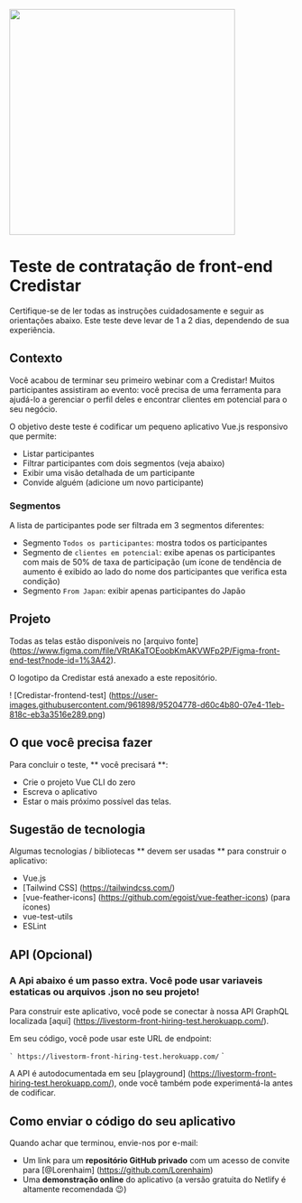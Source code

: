 <p align = "left">
  <img width = "400" src = "https://credistar.com.br/wp-content/uploads/2020/09/fundo-branco.png">
</p>

# Teste de contratação de front-end Credistar

Certifique-se de ler todas as instruções cuidadosamente e seguir as orientações abaixo. Este teste deve levar de 1 a 2 dias, dependendo de sua experiência.

## Contexto

Você acabou de terminar seu primeiro webinar com a Credistar! Muitos participantes assistiram ao evento: você precisa de uma ferramenta para ajudá-lo a gerenciar o perfil deles e encontrar clientes em potencial para o seu negócio.

O objetivo deste teste é codificar um pequeno aplicativo Vue.js responsivo que permite:

- Listar participantes
- Filtrar participantes com dois segmentos (veja abaixo)
- Exibir uma visão detalhada de um participante
- Convide alguém (adicione um novo participante)

### Segmentos

A lista de participantes pode ser filtrada em 3 segmentos diferentes:

- Segmento `Todos os participantes`: mostra todos os participantes
- Segmento de `clientes em potencial`: exibe apenas os participantes com mais de 50% de taxa de participação (um ícone de tendência de aumento é exibido ao lado do nome dos participantes que verifica esta condição)
- Segmento `From Japan`: exibir apenas participantes do Japão

## Projeto

Todas as telas estão disponíveis no [arquivo fonte] (https://www.figma.com/file/VRtAKaTOEoobKmAKVWFp2P/Figma-front-end-test?node-id=1%3A42).

O logotipo da Credistar está anexado a este repositório.

! [Credistar-frontend-test] (https://user-images.githubusercontent.com/961898/95204778-d60c4b80-07e4-11eb-818c-eb3a3516e289.png)

## O que você precisa fazer

Para concluir o teste, ** você precisará **:

- Crie o projeto Vue CLI do zero
- Escreva o aplicativo
- Estar o mais próximo possível das telas.

## Sugestão de tecnologia

Algumas tecnologias / bibliotecas ** devem ser usadas ** para construir o aplicativo:

- Vue.js
- [Tailwind CSS] (https://tailwindcss.com/)
- [vue-feather-icons] (https://github.com/egoist/vue-feather-icons) (para ícones)
- vue-test-utils
- ESLint

## API (Opcional)

### A Api abaixo é um passo extra. Você pode usar variaveis estaticas ou arquivos .json no seu projeto!

Para construir este aplicativo, você pode se conectar à nossa API GraphQL localizada [aqui] (https://livestorm-front-hiring-test.herokuapp.com/).

Em seu código, você pode usar este URL de endpoint:

`` `
https://livestorm-front-hiring-test.herokuapp.com/
`` `

A API é autodocumentada em seu [playground] (https://livestorm-front-hiring-test.herokuapp.com/), onde você também pode experimentá-la antes de codificar.

## Como enviar o código do seu aplicativo

Quando achar que terminou, envie-nos por e-mail:
- Um link para um  **repositório GitHub privado** com um acesso de convite para [@Lorenhaim] (https://github.com/Lorenhaim)
- Uma **demonstração online** do aplicativo (a versão gratuita do Netlify é altamente recomendada 😉️)
